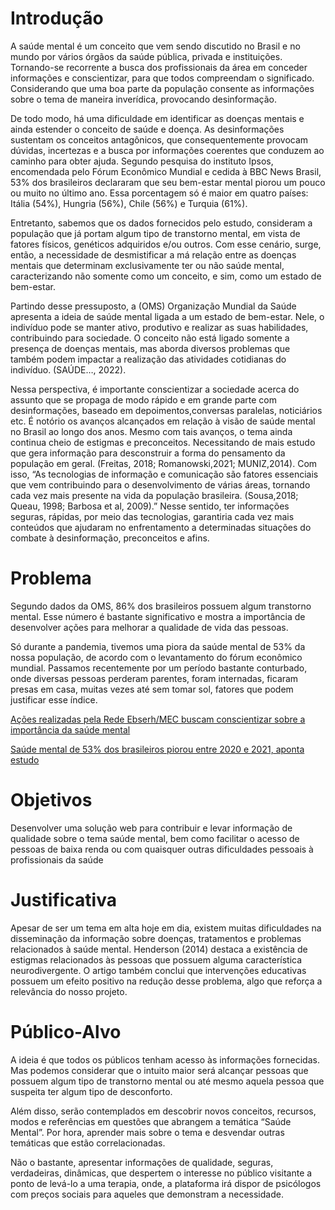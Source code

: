 # Introdução
A saúde mental é um conceito que vem sendo discutido no Brasil e no mundo por vários órgãos da saúde pública, privada e instituições. Tornando-se recorrente a busca dos profissionais da área em conceder informações e conscientizar, para que todos compreendam o significado. Considerando que uma boa parte da população consente as informações sobre o tema de maneira inverídica, provocando desinformação.

De todo modo, há uma dificuldade em identificar as doenças mentais e ainda estender o conceito de saúde e doença. As desinformações sustentam os  conceitos antagônicos, que consequentemente provocam dúvidas, incertezas e a busca por informações coerentes que conduzem ao caminho para obter ajuda. Segundo pesquisa do instituto Ipsos, encomendada pelo Fórum Econômico Mundial e cedida à BBC News Brasil, 53% dos brasileiros declararam que seu bem-estar mental piorou um pouco ou muito no último ano. Essa porcentagem só é maior em quatro países: Itália (54%), Hungria (56%), Chile (56%) e Turquia (61%).

Entretanto, sabemos que os dados fornecidos pelo estudo, consideram a população que já portam algum tipo de transtorno mental, em vista de fatores físicos, genéticos adquiridos e/ou outros. Com esse cenário, surge, então, a necessidade de desmistificar a má relação entre as doenças mentais que determinam exclusivamente ter ou não saúde mental, caracterizando não somente como um conceito, e sim, como um estado de bem-estar.

Partindo desse pressuposto, a (OMS) Organização Mundial da Saúde  apresenta a ideia de saúde mental ligada a um estado de bem-estar. Nele, o indivíduo pode se manter ativo, produtivo e realizar as suas habilidades, contribuindo para sociedade. O conceito não está ligado somente a presença de doenças mentais, mas aborda diversos problemas que também podem impactar a realização das atividades cotidianas do indivíduo. (SAÚDE…, 2022). 

Nessa perspectiva, é importante conscientizar a sociedade acerca do assunto que se propaga de modo rápido e em grande parte com desinformações, baseado em depoimentos,conversas paralelas, noticiários etc. É notório os avanços alcançados em relação à visão de saúde mental no Brasil ao longo dos anos. Mesmo com tais avanços, o tema ainda continua cheio de estigmas e preconceitos. Necessitando de mais estudo que gera informação para desconstruir a forma do pensamento da população em geral. (Freitas, 2018; Romanowski,2021; MUNIZ,2014). Com isso, “As tecnologias de informação e comunicação são fatores essenciais que vem contribuindo para o desenvolvimento de várias áreas, tornando cada vez mais presente na vida da população brasileira. (Sousa,2018; Queau, 1998; Barbosa et al, 2009).”  Nesse sentido, ter informações seguras, rápidas, por meio das tecnologias, garantiria cada vez mais conteúdos que ajudaram no enfrentamento a determinadas situações do combate à desinformação, preconceitos e afins. 



# Problema
Segundo dados da OMS, 86% dos brasileiros possuem algum transtorno mental. Esse número é bastante significativo e mostra a importância de desenvolver ações para melhorar a qualidade de vida das pessoas. 

Só durante a pandemia, tivemos uma piora da saúde mental de 53% da nossa população, de acordo com o levantamento do fórum econômico mundial. Passamos recentemente por um período bastante conturbado, onde diversas pessoas perderam parentes, foram internadas, ficaram presas em casa, muitas vezes até sem tomar sol, fatores que podem justificar esse índice. 

[Ações realizadas pela Rede Ebserh/MEC buscam conscientizar sobre a importância da saúde mental](https://www.gov.br/ebserh/pt-br/comunicacao/noticias/acoes-realizadas-pela-rede-ebserh-mec-buscam-conscientizar-sobre-a-importancia-da-saude-mental)

[Saúde mental de 53% dos brasileiros piorou entre 2020 e 2021, aponta estudo](https://pebmed.com.br/saude-mental-de-53-dos-brasileiros-piorou-entre-2020-e-2021-aponta-estudo/)


# Objetivos

Desenvolver uma solução web para contribuir e levar informação de qualidade sobre o tema saúde mental, bem como facilitar o acesso de pessoas de baixa renda ou com quaisquer outras dificuldades pessoais à profissionais da saúde

# Justificativa

Apesar de ser um tema em alta hoje em dia, existem muitas dificuldades na disseminação da informação sobre doenças, tratamentos e problemas relacionados à saúde mental. Henderson (2014) destaca a existência de estigmas relacionados às pessoas que possuem alguma característica neurodivergente. O artigo também conclui que intervenções educativas possuem um efeito positivo na redução desse problema, algo que reforça a relevância do nosso projeto. 


# Público-Alvo

A ideia é que todos os públicos tenham acesso às informações fornecidas. Mas podemos considerar que o intuito maior será alcançar pessoas que possuem algum tipo de transtorno mental ou até mesmo aquela pessoa que suspeita ter algum tipo de desconforto. 

Além disso, serão contemplados em descobrir novos conceitos, recursos, modos e referências em  questões que abrangem a temática “Saúde Mental”. Por hora, aprender mais sobre o tema e desvendar outras temáticas que estão correlacionadas.

Não o bastante, apresentar informações de qualidade, seguras, verdadeiras, dinâmicas, que despertem o interesse no público visitante a ponto de levá-lo a uma terapia, onde, a plataforma irá dispor de psicólogos com preços sociais para aqueles que demonstram a necessidade.
